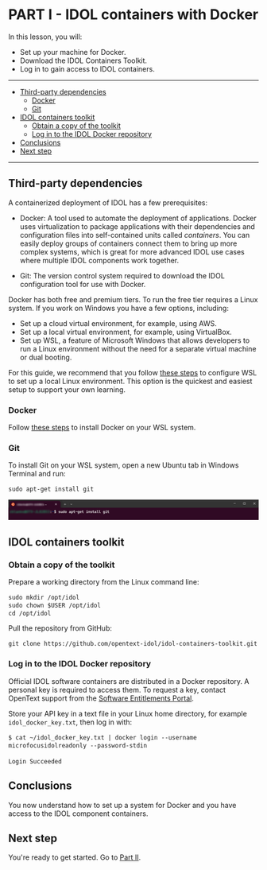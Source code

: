# PART I - IDOL containers with Docker

In this lesson, you will:

- Set up your machine for Docker.
- Download the IDOL Containers Toolkit.
- Log in to gain access to IDOL containers.

---

- [Third-party dependencies](#third-party-dependencies)
  - [Docker](#docker)
  - [Git](#git)
- [IDOL containers toolkit](#idol-containers-toolkit)
  - [Obtain a copy of the toolkit](#obtain-a-copy-of-the-toolkit)
  - [Log in to the IDOL Docker repository](#log-in-to-the-idol-docker-repository)
- [Conclusions](#conclusions)
- [Next step](#next-step)

---

## Third-party dependencies

A containerized deployment of IDOL has a few prerequisites:

- Docker: A tool used to automate the deployment of applications. Docker uses virtualization to package applications with their dependencies and configuration files into self-contained units called *containers*. You can easily deploy groups of containers connect them to bring up more complex systems, which is great for more advanced IDOL use cases where multiple IDOL components work together.

- Git: The version control system required to download the IDOL configuration tool for use with Docker.

Docker has both free and premium tiers. To run the free tier requires a Linux system. If you work on Windows you have a few options, including:
- Set up a cloud virtual environment, for example, using AWS.
- Set up a local virtual environment, for example, using VirtualBox.
- Set up WSL, a feature of Microsoft Windows that allows developers to run a Linux environment without the need for a separate virtual machine or dual booting.

For this guide, we recommend that you follow [these steps](./SETUP_WINDOWS_WSL.md) to configure WSL to set up a local Linux environment. This option is the quickest and easiest setup to support your own learning.

### Docker

Follow [these steps](./DOCKER_LINUX_APT.md) to install Docker on your WSL system.

### Git

To install Git on your WSL system, open a new Ubuntu tab in Windows Terminal and run: 

```
sudo apt-get install git
```

![wsl-install-git](figs/wsl-install-git.png)

## IDOL containers toolkit

### Obtain a copy of the toolkit

Prepare a working directory from the Linux command line:

```
sudo mkdir /opt/idol
sudo chown $USER /opt/idol
cd /opt/idol
```

Pull the repository from GitHub:

```
git clone https://github.com/opentext-idol/idol-containers-toolkit.git
```

### Log in to the IDOL Docker repository

Official IDOL software containers are distributed in a Docker repository.  A personal key is required to access them.  To request a key, contact OpenText support from the [Software Entitlements Portal](https://sld.microfocus.com/mysoftware/index).

Store your API key in a text file in your Linux home directory, for example `idol_docker_key.txt`, then log in with:

```
$ cat ~/idol_docker_key.txt | docker login --username microfocusidolreadonly --password-stdin

Login Succeeded
```

## Conclusions

You now understand how to set up a system for Docker and you have access to the IDOL component containers.

## Next step

You're ready to get started.  Go to [Part II](./PART_II.md).

